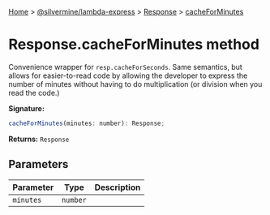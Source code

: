[Home](./index) &gt; [@silvermine/lambda-express](./lambda-express.md) &gt; [Response](./lambda-express.response.md) &gt; [cacheForMinutes](./lambda-express.response.cacheforminutes.md)

# Response.cacheForMinutes method

Convenience wrapper for `resp.cacheForSeconds`<!-- -->. Same semantics, but allows for easier-to-read code by allowing the developer to express the number of minutes without having to do multiplication (or division when you read the code.)

**Signature:**
```javascript
cacheForMinutes(minutes: number): Response;
```
**Returns:** `Response`

## Parameters

|  Parameter | Type | Description |
|  --- | --- | --- |
|  `minutes` | `number` |  |

